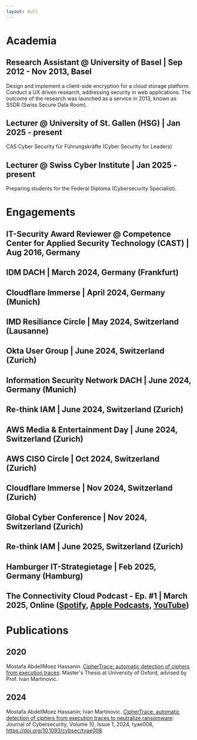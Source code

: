 ```yaml
---
layout: dull
---
```


# Academia

## Research Assistant @ University of Basel | Sep 2012 - Nov 2013, Basel
Design and implement a client-side encryption for a cloud storage platform. 
Conduct a UX driven research, addressing security in web applications. 
The outcome of the research was launched as a service in 2013, known as SSDR (Swiss Secure Data Room).

## Lecturer @ University of St. Gallen (HSG) | Jan 2025 - present
CAS Cyber Security für Führungskräfte (Cyber Security for Leaders)

## Lecturer @ Swiss Cyber Institute | Jan 2025 - present
Preparing students for the Federal Diploma (Cybersecurity Specialist).

# Engagements

## IT-Security Award Reviewer @ Competence Center for Applied Security Technology (CAST) | Aug 2016, Germany

## IDM DACH | March 2024, Germany (Frankfurt)

## Cloudflare Immerse  | April 2024, Germany (Munich)

## IMD Resiliance Circle  | May 2024, Switzerland (Lausanne)

## Okta User Group | June 2024, Switzerland (Zurich)

## Information Security Network DACH | June 2024, Germany (Munich)

## Re-think IAM | June 2024, Switzerland (Zurich)

## AWS Media & Entertainment Day | June 2024, Switzerland (Zurich)

## AWS CISO Circle | Oct 2024, Switzerland (Zurich)

## Cloudflare Immerse | Nov 2024, Switzerland (Zurich)

## Global Cyber Conference | Nov 2024, Switzerland (Zurich)

## Re-think IAM | June 2025, Switzerland (Zurich)

## Hamburger IT-Strategietage | Feb 2025, Germany (Hamburg)

## The Connectivity Cloud Podcast - Ep. #1 | March 2025, Online ([Spotify](https://cfl.re/3F28SCu), [Apple Podcasts](https://cfl.re/3XlevSx), [YouTube](https://cfl.re/41rg02U))

# Publications

## 2020
Mostafa AbdellMoez Hassanin. [CipherTrace: automatic detection of ciphers from execution traces](https://ora.ox.ac.uk/objects/uuid:c8f36d8c-3b3e-40bf-9b4e-7f557fef5e83): Master's Thesis at University of Oxford, advised by Prof. Ivan Martinovic.

## 2024
Mostafa AbdellMoez Hassanin; Ivan Martinovic. [CipherTrace: automatic detection of ciphers from execution traces to neutralize ransomware](https://doi.org/10.1093/cybsec/tyae008): Journal of Cybersecurity, Volume 10, Issue 1, 2024, tyae008, https://doi.org/10.1093/cybsec/tyae008.
